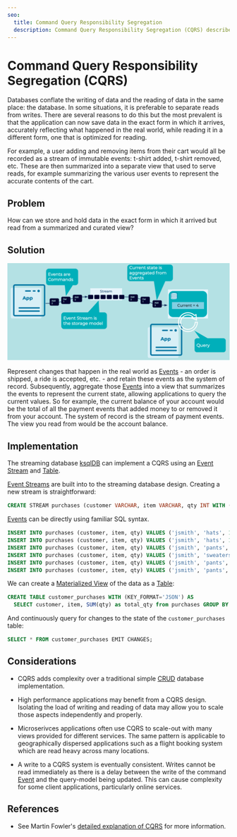 ```yaml
---
seo:
  title: Command Query Responsibility Segregation
  description: Command Query Responsibility Segregation (CQRS) describes segmentation of models for updating and querying of data.
---
```


# Command Query Responsibility Segregation (CQRS)
Databases conflate the writing of data and the reading of data in the same place: the database. In some situations, it is preferable to separate reads from writes. There are several reasons to do this but the most prevalent is that the application can now save data in the exact form in which it arrives, accurately reflecting what happened in the real world, while reading it in a different form, one that is optimized for reading. 

For example, a user adding and removing items from their cart would all be recorded as a stream of immutable events: t-shirt added, t-shirt removed, etc. These are then summarized into a separate view that used to serve reads, for example summarizing the various user events to represent the accurate contents of the cart. 

## Problem
How can we store and hold data in the exact form in which it arrived but read from a summarized and curated view?

## Solution
![command-query-responsibility-segregation](../img/command-query-responsibility-segregation.png)

Represent changes that happen in the real world as [Events](../event/event.md) - an order is shipped, a ride is accepted, etc. - and retain these events as the system of record. Subsequently, aggregate those [Events](../event/event.md) into a view that summarizes the events to represent the current state, allowing applications to query the current values. 
So for example, the current balance of your account would be the total of all the payment events that added money to or removed it from your account. The system of record is the stream of payment events. The view you read from would be the account balance. 

## Implementation

The streaming database [ksqlDB](https://ksqldb.io/) can implement a CQRS using an [Event Stream](../event-stream/event-stream.md) and [Table](../table/state-table.md).

[Event Streams](../event-stream/event-stream.md) are built into to the streaming database design. Creating a new stream is straightforward:

```sql
CREATE STREAM purchases (customer VARCHAR, item VARCHAR, qty INT WITH (kafka_topic='purchases-topic', value_format='json', partitions=1);
```

[Events](../event/event.md) can be directly using familiar SQL syntax. 
```sql
INSERT INTO purchases (customer, item, qty) VALUES ('jsmith', 'hats', 1);
INSERT INTO purchases (customer, item, qty) VALUES ('jsmith', 'hats', 1);
INSERT INTO purchases (customer, item, qty) VALUES ('jsmith', 'pants', 1);
INSERT INTO purchases (customer, item, qty) VALUES ('jsmith', 'sweaters', 1);
INSERT INTO purchases (customer, item, qty) VALUES ('jsmith', 'pants', 1);
INSERT INTO purchases (customer, item, qty) VALUES ('jsmith', 'pants', -1);
```

We can create a [Materialized View](https://docs.ksqldb.io/en/latest/concepts/materialized-views/) of the data as a [Table](../table/state-table.md):
```sql  
CREATE TABLE customer_purchases WITH (KEY_FORMAT='JSON') AS
  SELECT customer, item, SUM(qty) as total_qty from purchases GROUP BY customer, item emit changes;
```

And continuously query for changes to the state of the `customer_purchases` table:
```sql 
SELECT * FROM customer_purchases EMIT CHANGES;
```

## Considerations
* CQRS adds complexity over a traditional simple [CRUD](https://en.wikipedia.org/wiki/Create,_read,_update_and_delete) database implementation.

* High performance applications may benefit from a CQRS design. Isolating the load of writing and reading of data may allow you to scale those aspects independently and properly. 

* Microserivces applications often use CQRS to scale-out with many views provided for different services. The same pattern is applicable to geographically dispersed applications such as a flight booking system which are read heavy across many locations.

* A write to a CQRS system is eventually consistent. Writes cannot be read immediately as there is a delay between the write of the command [Event](../event/event.md) and the query-model being updated. This can cause complexity for some client applications, particularly online services.


## References
* See Martin Fowler's [detailed explanation of CQRS](https://martinfowler.com/bliki/CQRS.html) for more information.
